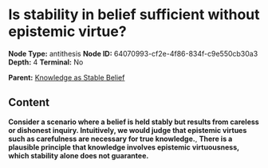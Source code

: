 # Is stability in belief sufficient without epistemic virtue?

**Node Type:** antithesis
**Node ID:** 64070993-cf2e-4f86-834f-c9e550cb30a3
**Depth:** 4
**Terminal:** No

**Parent:** [Knowledge as Stable Belief](knowledge-as-stable-belief-synthesis-76e45399-845a-4199-bf57-b0cd04ba6e58.md)

## Content

**Consider a scenario where a belief is held stably but results from careless or dishonest inquiry. Intuitively, we would judge that epistemic virtues such as carefulness are necessary for true knowledge.**, **There is a plausible principle that knowledge involves epistemic virtuousness, which stability alone does not guarantee.**
